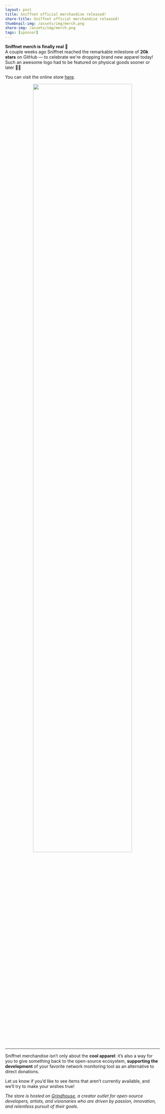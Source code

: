 ```yaml
---
layout: post
title: Sniffnet official merchandise released!
share-title: Sniffnet official merchandise released!
thumbnail-img: /assets/img/merch.png
share-img: /assets/img/merch.png
tags: [sponsor]
---
```


**Sniffnet merch is finally real** 🎉 <br>
A couple weeks ago Sniffnet reached the remarkable milestone of **20k stars** on GitHub — to celebrate we're dropping brand new apparel today!<br>
Such an awesome logo had to be featured on physical goods sooner or later 🕵️‍♂️

You can visit the online store <a target="_blank" href="https://grindhouse.dev/collections/sniffnet">here</a>.

<div align="center">
<a target="_blank" href="https://grindhouse.dev/collections/sniffnet">
<img alt="" width="80%" src="{{ 'assets/img/merch.png' | relative_url }}"/>
</a>
</div>

<hr>

Sniffnet merchandise isn’t only about the **cool apparel**: it’s also a way for you to give something back to the open-source ecosystem, **supporting the development** of your favorite network monitoring tool as an alternative to direct donations.

Let us know if you’d like to see items that aren’t currently available, and we’ll try to make your wishes true!

_The store is hosted on <a target="_blank" href="https://grindhouse.dev">Grindhouse</a>, a creator outlet for open-source developers, artists, and visionaries who are driven by passion, innovation, and relentless pursuit of their goals._
